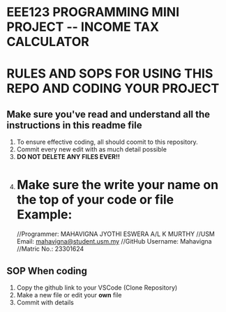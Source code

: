 # EEE123 PROGRAMMING MINI PROJECT -- INCOME TAX CALCULATOR 
# RULES AND SOPS FOR USING THIS REPO AND CODING YOUR PROJECT

## Make sure you've read and understand all the instructions in this readme file

1. To ensure effective coding, all should coomit to this repository.
2. Commit every new edit with as much detail possible
3. **DO NOT DELETE ANY FILES EVER!!**
4. Make sure the write your name on the top of your code or file
   Example:
   =============================================================
   //Programmer: MAHAVIGNA JYOTHI ESWERA A/L K MURTHY
   //USM Email: mahavigna@student.usm.my
   //GitHub Username: Mahavigna
   //Matric No.: 23301624
## SOP When coding
1. Copy the github link to your VSCode (Clone Repository)
2. Make a new file or edit your **own** file
3. Commit with details
